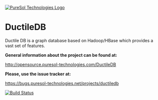 [![PureSol Technologies Logo](http://opensource.puresol-technologies.com/images/logo_320.png)](https://puresol-technologies.com)
# DuctileDB
Ductile DB is a graph database based on Hadoop/HBase which provides a vast set of features.


__General information about the project can be found at:__

http://opensource.puresol-technologies.com/DuctileDB
    
__Please, use the issue tracker at:__

https://bugs.puresol-technologies.net/projects/ductiledb

[![Build Status](http://ci.puresol-technologies.net/job/DuctileDB/badge/icon)](http://ci.puresol-technologies.net/job/DuctileDB/)
